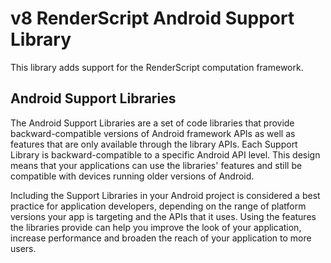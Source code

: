 # v8 RenderScript Android Support Library

This library adds support for the RenderScript computation framework.



## Android Support Libraries

The Android Support Libraries are a set of code libraries that provide backward-compatible versions of Android framework APIs as well as features that are only available through the library APIs. Each Support Library is backward-compatible to a specific Android API level. This design means that your applications can use the libraries' features and still be compatible with devices running older versions of Android.

Including the Support Libraries in your Android project is considered a best practice for application developers, depending on the range of platform versions your app is targeting and the APIs that it uses. Using the features the libraries provide can help you improve the look of your application, increase performance and broaden the reach of your application to more users. 



